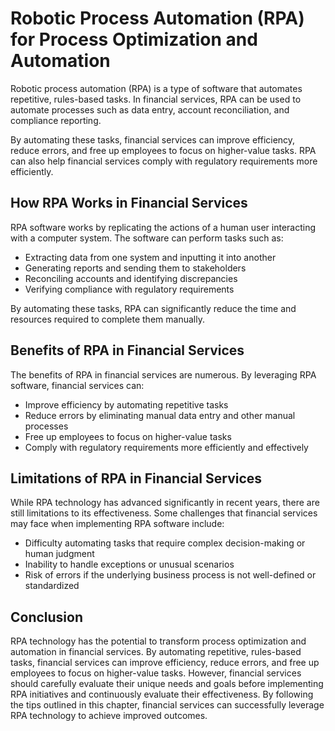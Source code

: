 Robotic Process Automation (RPA) for Process Optimization and Automation
======================================================================================================================================

Robotic process automation (RPA) is a type of software that automates repetitive, rules-based tasks. In financial services, RPA can be used to automate processes such as data entry, account reconciliation, and compliance reporting.

By automating these tasks, financial services can improve efficiency, reduce errors, and free up employees to focus on higher-value tasks. RPA can also help financial services comply with regulatory requirements more efficiently.

How RPA Works in Financial Services
-----------------------------------

RPA software works by replicating the actions of a human user interacting with a computer system. The software can perform tasks such as:

* Extracting data from one system and inputting it into another
* Generating reports and sending them to stakeholders
* Reconciling accounts and identifying discrepancies
* Verifying compliance with regulatory requirements

By automating these tasks, RPA can significantly reduce the time and resources required to complete them manually.

Benefits of RPA in Financial Services
-------------------------------------

The benefits of RPA in financial services are numerous. By leveraging RPA software, financial services can:

* Improve efficiency by automating repetitive tasks
* Reduce errors by eliminating manual data entry and other manual processes
* Free up employees to focus on higher-value tasks
* Comply with regulatory requirements more efficiently and effectively

Limitations of RPA in Financial Services
----------------------------------------

While RPA technology has advanced significantly in recent years, there are still limitations to its effectiveness. Some challenges that financial services may face when implementing RPA software include:

* Difficulty automating tasks that require complex decision-making or human judgment
* Inability to handle exceptions or unusual scenarios
* Risk of errors if the underlying business process is not well-defined or standardized

Conclusion
----------

RPA technology has the potential to transform process optimization and automation in financial services. By automating repetitive, rules-based tasks, financial services can improve efficiency, reduce errors, and free up employees to focus on higher-value tasks. However, financial services should carefully evaluate their unique needs and goals before implementing RPA initiatives and continuously evaluate their effectiveness. By following the tips outlined in this chapter, financial services can successfully leverage RPA technology to achieve improved outcomes.
